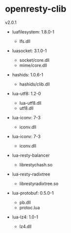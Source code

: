 # openresty-clib

v2.0.1

* luafilesystem: 1.8.0-1
  * lfs.dll

* luasocket: 3.1.0-1
  * socket/core.dll
  * mime/core.dll

* hashids: 1.0.6-1
  * hashids/clib.dll

* lua-utf8: 1.2-0
  * lua-utf8.dll
  * utf8.dll

* lua-iconv: 7-3
  * iconv.dll

* lua-iconv: 7-3
  * iconv.dll

* lua-resty-balancer
  * librestychash.so

* lua-resty-radixtree
  * librestyradixtree.so

* lua-protobuf: 0.5.0-1
  * pb.dll
  * protoc.lua

* lua-lz4: 1.0-1
  * lz4.dll
